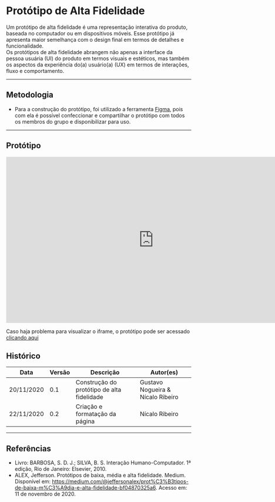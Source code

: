 # Protótipo de Alta Fidelidade

Um protótipo de alta fidelidade é uma representação interativa do produto, baseada no computador ou em dispositivos móveis. Esse protótipo já apresenta maior semelhança com o design final em termos de detalhes e funcionalidade.  
Os protótipos de alta fidelidade abrangem não apenas a interface da pessoa usuária (UI) do produto em termos visuais e estéticos, mas também os aspectos da experiência do(a) usuário(a) (UX) em termos de interações, fluxo e comportamento.

---

## Metodologia

* Para a construção do protótipo, foi utilizado a ferramenta <a href="https://www.figma.com/" target="blank">Figma</a>, pois com ela é possível confeccionar e compartilhar o protótipo com todos os membros do grupo e disponibilizar para uso.

---

## Protótipo

<iframe style="border: 1px solid rgba(0, 0, 0, 0.1);" width="800" height="450" src="https://www.figma.com/embed?embed_host=share&url=https%3A%2F%2Fwww.figma.com%2Fproto%2FSlpkhTTLjHHYdoQRWiEFtF%2FProjeto-IHC-Alta-Fidelidade%3Fnode-id%3D4%253A0%26scaling%3Dscale-down" allowfullscreen></iframe>

Caso haja problema para visualizar o iframe, o protótipo pode ser acessado <a href="https://www.figma.com/proto/SlpkhTTLjHHYdoQRWiEFtF/Projeto-IHC-Alta-Fidelidade?node-id=4%3A0&scaling=scale-down" target="blank">clicando aqui</a>  



## Histórico

| Data       | Versão | Descrição                            | Autor(es)                         |
| ---------- | ------ | ------------------------------------ | --------------------------------- |
| 20/11/2020 | 0.1    | Construção do protótipo de alta fidelidade | Gustavo Nogueira & Nícalo Ribeiro |
| 22/11/2020 | 0.2    | Criação e formatação da página      | Nícalo Ribeiro |

---

## Referências

* Livro: BARBOSA, S. D. J.; SILVA, B. S. Interação Humano-Computador. 1ª edição, Rio de Janeiro: Elsevier, 2010.
* ALEX, Jefferson. Protótipos de baixa, média e alta fidelidade. Medium. Disponível em: <https://medium.com/@jeffersonalex/prot%C3%B3tipos-de-baixa-m%C3%A9dia-e-alta-fidelidade-bf04870325a6>. Acesso em: 11 de novembro de 2020.
